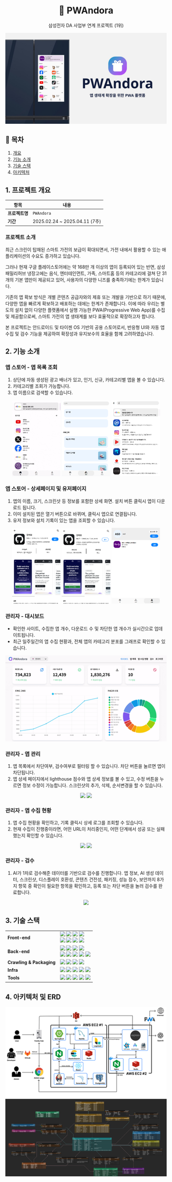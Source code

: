 <h1 align="center">📱 PWAndora</h1>
<p align="center">삼성전자 DA 사업부 연계 프로젝트 (1위)</p>
<p align="center">
  <img src="readme/PWAndora.jpg" alt="PWAndora Logo" width="600"/>
</p>  

## 📌 목차

1. [개요](#1-프로젝트-개요)
2. [기능 소개](#2-기능-소개)
3. [기술 스택](#3-기술-스택)
4. [아키텍처](#4-아키텍처-및-erd)

##  1. 프로젝트 개요

| 항목 | 내용 |
| --- | --- |
| <b>프로젝트명</b> | `PWAndora` |
| <b>기간</b> | 2025.02.24 ~ 2025.04.11 (7주) |  

### 프로젝트 소개
최근 스크린이 탑재된 스마트 가전의 보급이 확대되면서, 가전 내에서 활용할 수 있는 애플리케이션의 수요도 증가하고 있습니다.

그러나 현재 구글 플레이스토어에는 약 168만 개 이상의 앱이 등록되어 있는 반면, 삼성 패밀리허브 냉장고에는 음식, 엔터테인먼트, 가족, 스마트홈 등의 카테고리에 걸쳐 단 31개의 기본 앱만이 제공되고 있어, 사용자의 다양한 니즈를 충족하기에는 한계가 있습니다.

기존의 앱 확보 방식은 개별 콘텐츠 공급자와의 제휴 또는 개발을 기반으로 하기 때문에, 다양한 앱을 빠르게 확보하고 배포하는 데에는 한계가 존재합니다.
이에 따라 우리는 별도의 설치 없이 다양한 플랫폼에서 실행 가능한 PWA(Progressive Web App)를 수집 및 제공함으로써, 스마트 가전의 앱 생태계를 보다 효율적으로 확장하고자 합니다.

본 프로젝트는 안드로이드 및 타이젠 OS 기반의 공용 스토어로서, 반응형 UI와 자동 앱 수집 및 검수 기능을 제공하여 확장성과 유지보수의 효율을 함께 고려하였습니다.

## 2. 기능 소개
### 앱 스토어 - 앱 목록 조회
1. 상단에 자동 생성된 광고 배너가 있고, 인기, 신규, 카테고리별 앱을 볼 수 있습니다.
2. 카테고리별 조회가 가능합니다.
3. 앱 이름으로 검색할 수 있습니다.
<p align="center">
  <img width="30%" src="./readme/store-home.gif">
  <img width="30%" src="./readme/store-category.png">
  <img width="30%" src="./readme/store-search.png">
</p>

### 앱 스토어 - 상세페이지 및 유저페이지
1. 앱의 이름, 크기, 스크린샷 등 정보를 포함한 상세 화면. 설치 버튼 클릭시 앱이 다운로드 됩니다.
2. 이미 설치된 앱은 열기 버튼으로 바뀌며, 클릭시 앱으로 연결됩니다.
3. 유저 정보와 설치 기록이 있는 앱을 조회할 수 있습니다.
<p align="center">
  <img width="30%" src="./readme/store-detail.png">
  <img width="30%" src="./readme/store-installed.png">
  <img width="30%" src="./readme/store-user.png">
</p>

### 관리자 - 대시보드
- 확인한 사이트, 수집한 앱 개수, 다운로드 수 및 차단한 앱 개수가 실시간으로 업데이트됩니다. 
- 최근 일주일간의 앱 수집 현황과, 전체 앱의 카테고리 분포를 그래프로 확인할 수 있습니다.

<p align="center">
  <img width="100%" src="./readme/monitor-dashboard.gif">
</p>

### 관리자 - 앱 관리
1. 앱 목록에서 차단여부, 검수여부로 필터링 할 수 있습니다. 차단 버튼을 눌르면 앱이 차단됩니다.
2. 앱 상세 페이지에서 lighthouse 점수와 앱 상세 정보를 볼 수 있고, 수정 버튼을 누르면 정보 수정이 가능합니다. 스크린샷의 추가, 삭제, 순서변경을 할 수 있습니다.

<p align="center">
  <img width="100%" src="./readme/monitor-app-list.gif">
  <img width="100%" src="./readme/monitor-app-detail.gif">
</p>

### 관리자 - 앱 수집 현황
1. 앱 수집 현황을 확인하고, 기록 클릭시 상세 로그를 조회할 수 있습니다.
2. 현재 수집이 진행중이라면, 어떤 URL이 처리중인지, 어떤 단계에서 성공 또는 실패했는지 확인할 수 있습니다.

<p align="center">
  <img width="100%" src="./readme/monitor-logs.gif">
  <img width="100%" src="./readme/monitor-processing.gif">
</p>

### 관리자 - 검수
1. AI가 1차로 검수해준 데이터를 기반으로 검수를 진행합니다. 
앱 정보, AI 생성 데이터, 스크린샷, 디스플레이 호환성, 콘텐츠 건전성, 패키징, 성능 점수, 보안까지 8가지 항묵 중 확인이 필요한 항목을 확인하고, 등록 또는 차단 버튼을 놀러 검수를 완료합니다.

<p align="center">
  <img width="100%" src="./readme/monitor-confirm.gif">
</p>

## 3. 기술 스택

<table>
    <tr>
    <td><b>Front-end</b></td>
    <td>
<img src="https://img.shields.io/badge/react-61DAFB?style=flat-square&logo=react&logoColor=black">
<img src="https://img.shields.io/badge/Npm-CB3837?style=flat-square&logo=Npm&logoColor=white"/>
<img src="https://img.shields.io/badge/typescript-3178C6?style=flat-square&logo=typescript&logoColor=white">
<img src="https://img.shields.io/badge/TanStack_Query-FF4154?style=flat-square&logo=react-query&logoColor=white">
<br>
<img src="https://img.shields.io/badge/HTML5-E34F26?style=flat-square&logo=html5&logoColor=white"/>
<img src="https://img.shields.io/badge/CSS3-1572B6?style=flat-square&logo=css3&logoColor=white"/>
<img src="https://img.shields.io/badge/tailwindcss-06B6D4?style=flat-square&logo=tailwindcss&logoColor=white">
<img src="https://img.shields.io/badge/Android_Studio-3DDC84?style=flat-square&logo=androidstudio&logoColor=white">
    </td>
    </tr>
    <tr>
        <td><b>Back-end</b></td>
        <td><img src="https://img.shields.io/badge/Java-007396?style=flat-square&logo=Java&logoColor=white"/>
<img src="https://img.shields.io/badge/Spring Boot-6DB33F?style=flat-square&logo=Spring Boot&logoColor=white"/>
<img src="https://img.shields.io/badge/Spring Security-6DB33F?style=flat-square&logo=Spring Security&logoColor=white"/>
<img src="https://img.shields.io/badge/Gradle-C71A36?style=flat-square&logo=Gradle&logoColor=white"/>
<br>
<img src="https://img.shields.io/badge/MySql-4479A1?style=flat-square&logo=mysql&logoColor=white">
<img src="https://img.shields.io/badge/JPA-59666C?style=flat-square&logo=Hibernate&logoColor=white"/>
<img src="https://img.shields.io/badge/Redis-DC382D?style=flat-square&logo=Redis&logoColor=white"/>
<img src="https://img.shields.io/badge/Elasticsearch-005571?style=flat-square&logo=Elasticsearch&logoColor=white"/>
<img src="https://img.shields.io/badge/logstash-005571?style=flat-square&logo=logstash&logoColor=white">

<br>

</td>
    </tr>
    <tr>
    <td><b>Crawling & Packaging</b></td>
    <td>
<img src="https://img.shields.io/badge/express-000000?style=flat-square&logo=express&logoColor=white">
<img src="https://img.shields.io/badge/ChatGPT-412991?style=flat-square&logo=openai&logoColor=white">
<img src="https://img.shields.io/badge/node.js-339933?style=flat-square&logo=nodedotjs&logoColor=white">
<img src="https://img.shields.io/badge/playwright-2EAD33?style=flat-square&logo=playwright&logoColor=white">


   </td>
    </tr>
    <tr>
    <td><b>Infra</b></td>
    <td>
<img src="https://img.shields.io/badge/AWS-232F3E?style=flat-square&logo=amazon aws&logoColor=white"/>
<img src="https://img.shields.io/badge/Docker-4479A1?style=flat-square&logo=Docker&logoColor=white"/>
<img src="https://img.shields.io/badge/NGINX-009639?style=flat-square&logo=NGINX&logoColor=white"/>
<img src="https://img.shields.io/badge/Jenkins-D24939?style=flat-square&logo=Jenkins&logoColor=white"/>
<img src="https://img.shields.io/badge/AWS S3-569A31?style=flat-square&logo=Amazon S3&logoColor=white"/>

</td>
    <tr>
    <td><b>Tools</b></td>
    <td>
    <img src="https://img.shields.io/badge/Notion-333333?style=flat-square&logo=Notion&logoColor=white"/>
    <img src="https://img.shields.io/badge/Figma-F24E1E?style=flat-square&logo=Figma&logoColor=white"/>
    <img src="https://img.shields.io/badge/GitLab-FCA121?style=flat-square&logo=GitLab&logoColor=white"/>
<img src="https://img.shields.io/badge/JIRA-0052CC?style=flat-square&logo=JIRA Software&logoColor=white"/>
<img src="https://img.shields.io/badge/Mattermost-0058CC?style=flat-square&logo=Mattermost&logoColor=white"/>
    </td>
    </tr>
</table>

## 4. 아키텍처 및 ERD

  <img src="readme/architecture.jpg" alt="architecture"/>

  <img src="readme/PWAndora-erd.png" alt="erd"/>  

